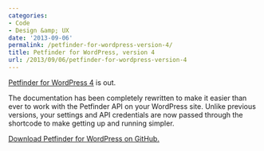 ```yaml
---
categories:
- Code
- Design &amp; UX
date: '2013-09-06'
permalink: /petfinder-for-wordpress-version-4/
title: Petfinder for WordPress, version 4
url: /2013/09/06/petfinder-for-wordpress-version-4
---
```


<a href="http://cferdinandi.github.io/petfinder-api-for-wordpress/">Petfinder for WordPress 4</a> is out.

The documentation has been completely rewritten to make it easier than ever to work with the Petfinder API on your WordPress site. Unlike previous versions, your settings and API credentials are now passed through the shortcode to make getting up and running simpler.

<a href="http://cferdinandi.github.io/petfinder-api-for-wordpress/">Download Petfinder for WordPress on GitHub.</a>